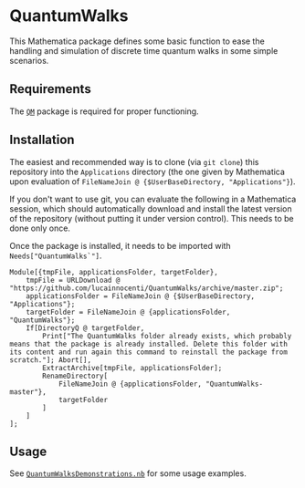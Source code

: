 # QuantumWalks
This Mathematica package defines some basic function to ease the handling and simulation of discrete time quantum walks in some simple scenarios.

## Requirements
The [`QM`](https://github.com/lucainnocenti/QM) package is required for proper functioning.

## Installation
The easiest and recommended way is to clone (via `git clone`) this repository into the `Applications` directory (the one given by Mathematica upon evaluation of `FileNameJoin @ {$UserBaseDirectory, "Applications"}`).

If you don't want to use git, you can evaluate the following in a Mathematica session, which should automatically download and install the latest version of the repository (without putting it under version control).
This needs to be done only once.

Once the package is installed, it needs to be imported with ``Needs["QuantumWalks`"]``.

    Module[{tmpFile, applicationsFolder, targetFolder},
        tmpFile = URLDownload @ "https://github.com/lucainnocenti/QuantumWalks/archive/master.zip";
        applicationsFolder = FileNameJoin @ {$UserBaseDirectory, "Applications"};
        targetFolder = FileNameJoin @ {applicationsFolder, "QuantumWalks"};
        If[DirectoryQ @ targetFolder,
            Print["The QuantumWalks folder already exists, which probably means that the package is already installed. Delete this folder with its content and run again this command to reinstall the package from scratch."]; Abort[],
            ExtractArchive[tmpFile, applicationsFolder];
            RenameDirectory[
                FileNameJoin @ {applicationsFolder, "QuantumWalks-master"},
                targetFolder
            ]
        ]
    ];

## Usage

See [`QuantumWalksDemonstrations.nb`](./QuantumWalksDemonstrations.nb) for some usage examples.
